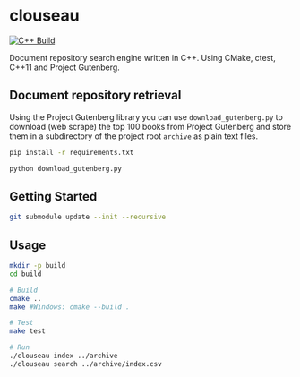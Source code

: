 # clouseau

[![C++ Build](https://github.com/Darragh-Grealish/clouseau/actions/workflows/build.yml/badge.svg)](https://github.com/Darragh-Grealish/clouseau/actions/workflows/build.yml)

Document repository search engine written in C++.
Using CMake, ctest, C++11 and Project Gutenberg.

## Document repository retrieval

Using the Project Gutenberg library you can use `download_gutenberg.py` to download (web scrape) the top 100 books from Project Gutenberg and store them in a subdirectory of the project root `archive` as plain text files.

```bash
pip install -r requirements.txt

python download_gutenberg.py
```

## Getting Started

```bash
git submodule update --init --recursive
```

## Usage

```bash
mkdir -p build
cd build

# Build
cmake ..
make #Windows: cmake --build .

# Test
make test

# Run
./clouseau index ../archive
./clouseau search ../archive/index.csv

```

